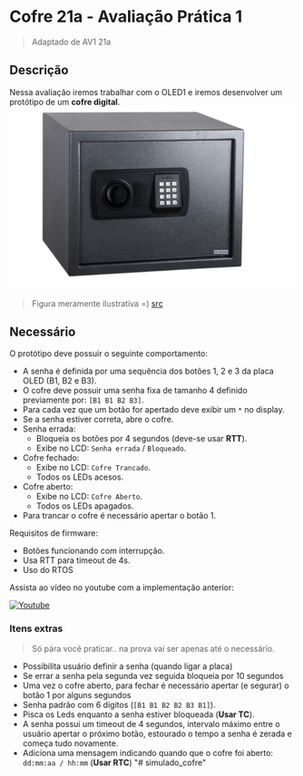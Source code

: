 # Cofre 21a - Avaliação Prática 1

> Adaptado de AV1 21a

## Descrição

Nessa avaliação iremos trabalhar com o OLED1 e iremos desenvolver um protótipo de um **cofre digital**.
![](figs/cofre.png)

> Figura meramente ilustrativa =) [src](https://www.celeti.com.br/cofre-unee-classic-keypad-ucdck)

## Necessário

O protótipo deve possuir o seguinte comportamento:

- A senha é definida por uma sequência dos botões 1, 2 e 3 da placa OLED (B1, B2 e B3).
- O cofre deve possuir uma senha fixa de tamanho 4 definido previamente por: `[B1 B1 B2 B3]`.
- Para cada vez que um botão for apertado deve exibir um `*` no display.
- Se a senha estiver correta, abre o cofre.
- Senha errada:
  - Bloqueia os botões por 4 segundos (deve-se usar **RTT**).
  - Exibe no LCD: `Senha errada` / `Bloqueado`.
- Cofre fechado:
  - Exibe no LCD: `Cofre Trancado`.
  - Todos os LEDs acesos.
- Cofre aberto:
  - Exibe no LCD: `Cofre Aberto`.
  - Todos os LEDs apagados.
- Para trancar o cofre é necessário apertar o botão 1.

Requisitos de firmware:

- Botões funcionando com interrupção.
- Usa RTT para timeout de 4s.
- Uso do RTOS

Assista ao vídeo no youtube com a implementação anterior:

[![Youtube](https://img.youtube.com/vi/HHSjHqWFiXU/0.jpg)](https://youtu.be/HHSjHqWFiXU)

### Itens extras

> Só pára você praticar.. na prova vai ser apenas até o necessário.

- Possibilita usuário definir a senha (quando ligar a placa)
- Se errar a senha pela segunda vez seguida bloqueia por 10 segundos
- Uma vez o cofre aberto, para fechar é necessário apertar (e segurar) o botão 1 por alguns segundos
- Senha padrão com 6 digitos (`[B1 B1 B2 B2 B3 B1]`).
- Pisca os Leds enquanto a senha estiver bloqueada (**Usar TC**).
- A senha possui um timeout de 4 segundos, intervalo máximo entre o usuário apertar o próximo botão, estourado o tempo a senha é zerada e começa tudo novamente.
- Adiciona uma mensagem indicando quando que o cofre foi aberto: `dd:mm:aa / hh:mm` (**Usar RTC**)
"# simulado_cofre" 
